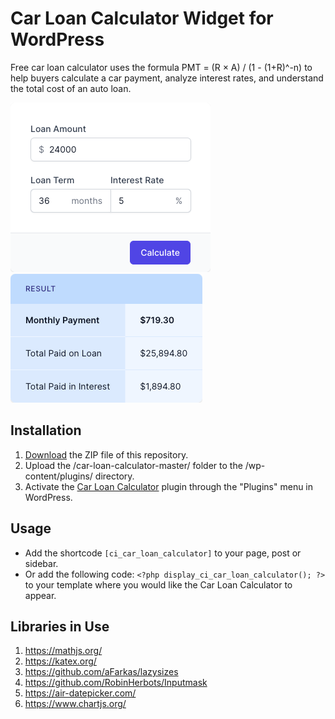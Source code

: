 # Car Loan Calculator Widget for WordPress

Free car loan calculator uses the formula PMT = (R × A) / (1 - (1+R)^-n) to help buyers calculate a car payment, analyze interest rates, and understand the total cost of an auto loan.

![Car Loan Calculator Input Form](/assets/images/screenshot-1.png "Car Loan Calculator Input Form")
![Car Loan Calculator Calculation Results](/assets/images/screenshot-2.png "Car Loan Calculator Calculation Results")

## Installation

1. [Download](https://github.com/pub-calculator-io/car-loan-calculator/archive/refs/heads/master.zip) the ZIP file of this repository.
2. Upload the /car-loan-calculator-master/ folder to the /wp-content/plugins/ directory.
3. Activate the [Car Loan Calculator](https://www.calculator.io/car-loan-calculator/ "Car Loan Calculator Homepage") plugin through the "Plugins" menu in WordPress.

## Usage
* Add the shortcode `[ci_car_loan_calculator]` to your page, post or sidebar.
* Or add the following code: `<?php display_ci_car_loan_calculator(); ?>` to your template where you would like the Car Loan Calculator to appear.

## Libraries in Use
1. https://mathjs.org/
2. https://katex.org/
3. https://github.com/aFarkas/lazysizes
4. https://github.com/RobinHerbots/Inputmask
5. https://air-datepicker.com/
6. https://www.chartjs.org/
